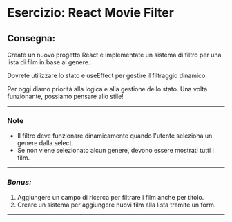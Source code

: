 # **Esercizio: React Movie Filter**

## Consegna:

Create un nuovo progetto React e implementate un sistema di filtro per una lista di film in base al genere.

Dovrete utilizzare lo stato e useEffect per gestire il filtraggio dinamico.

Per oggi diamo priorità alla logica e alla gestione dello stato. Una volta funzionante, possiamo pensare allo stile!

---

### Note
- Il filtro deve funzionare dinamicamente quando l'utente seleziona un genere dalla select.
- Se non viene selezionato alcun genere, devono essere mostrati tutti i film.

---

### *Bonus:*

1. Aggiungere un campo di ricerca per filtrare i film anche per titolo.
2. Creare un sistema per aggiungere nuovi film alla lista tramite un form.

---